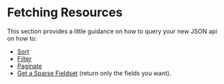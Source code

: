 # Fetching Resources

This section provides a little guidance on how to query your new JSON api on how to:
* [Sort](fetching-resources/sorting.md)
* [Filter](fetching-resources/filtering.md)
* [Paginate](fetching-resources/pagination.md)
* [Get a Sparse Fieldset](fetching-resources/sparse-fieldset.md) (return only the fields you want).